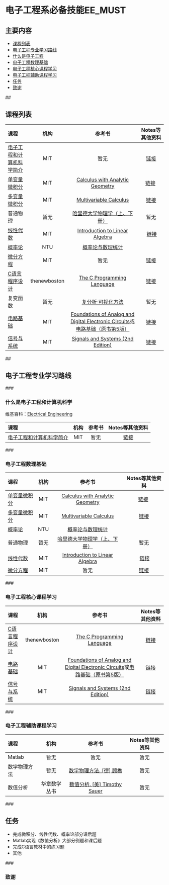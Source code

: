 # 电子工程系必备技能EE_MUST
 
## 主要内容
   
- [课程列表](#curriculum)
- [电子工程专业学习路线](#learning_routine)
 - [什么是电子工程](#EE_begin)
 - [电子工程数理基础](#EE_math_basic) 
 - [电子工程核心课程学习](#EE_core)
 - [电子工程辅助课程学习](#EE-supp)
 - [任务](#task)
- [致谢](#many_thanks)

##<h2 id="curriculum">课程列表</h2>

课程 | 机构 | 参考书 | Notes等其他资料
:-- | :--: | :--: | :--:
[电子工程和计算机科学简介](https://www.youtube.com/watch?v=3S4cNfl0YF0&list=PLokv8kF5fN46vRTd1KAZuo1NEdtrA7ri6) | MIT | 暂无 | [链接](https://ocw.mit.edu/courses/electrical-engineering-and-computer-science/6-01sc-introduction-to-electrical-engineering-and-computer-science-i-spring-2011/index.htm)
[单变量微积分](http://open.163.com/movie/2006/8/M/L/M6GLI5A07_M6GLJH1ML.html) |  MIT | [Calculus with Analytic Geometry](https://www.amazon.com/exec/obidos/ASIN/0070576424/ref=nosim/mitopencourse-20)  | [链接](https://ocw.mit.edu/courses/mathematics/18-01-single-variable-calculus-fall-2006/) 
[多变量微积分](http://open.163.com/special/opencourse/multivariable.html)  |  MIT | [Multivariable Calculus](https://www.amazon.com/exec/obidos/ASIN/0130339679/ref=nosim/mitopencourse-20) | [链接](https://ocw.mit.edu/courses/mathematics/18-02-multivariable-calculus-fall-2007/)
普通物理 | 暂无 | [哈里德大学物理学（上、下册）](https://item.jd.com/10058982.html) | 暂无 
[线性代数](http://open.163.com/special/opencourse/daishu.html)| MIT | [Introduction to Linear Algebra](http://math.mit.edu/~gs/linearalgebra/) |  [链接](https://ocw.mit.edu/courses/mathematics/18-06-linear-algebra-spring-2010/study-materials/)
[概率论](http://mooc.guokr.com/course/461/%E6%A9%9F%E7%8E%87/) | NTU | [概率论与数理统计](https://item.jd.com/10160450.html)
[微分方程](http://open.163.com/special/opencourse/equations.html) | MIT | 暂无 | [链接](https://ocw.mit.edu/courses/mathematics/18-03sc-differential-equations-fall-2011/index.htm)
[C语言程序设计](https://www.youtube.com/watch?v=2NWeucMKrLI&index=1&list=PL6gx4Cwl9DGAKIXv8Yr6nhGJ9Vlcjyymq)| thenewboston | [The C Programming Language](https://www.amazon.com/dp/0131103628/?tag=stackoverfl08-20) |[链接](https://www.youtube.com/watch?v=2NWeucMKrLI&index=1&list=PL6gx4Cwl9DGAKIXv8Yr6nhGJ9Vlcjyymq)
复变函数 | 暂无 | [复分析·可视化方法](https://item.jd.com/10063608.html) | 暂无
[电路基础](http://open.163.com/special/opencourse/circuits.html) | MIT | [Foundations of Analog and Digital Electronic Circuits](https://www.elsevier.com/books/foundations-of-analog-and-digital-electronic-circuits/agarwal/978-0-08-050681-4)或[电路基础（原书第5版）](https://item.jd.com/11508886.html) | [链接](https://ocw.mit.edu/courses/electrical-engineering-and-computer-science/6-002-circuits-and-electronics-spring-2007/index.htm)
[信号与系统](http://open.163.com/special/opencourse/signals.html) | MIT | [Signals and Systems (2nd Edition)](https://www.amazon.com/Signals-Systems-2nd-Alan-Oppenheim/dp/0138147574/ref=sr_1_1?s=books&ie=UTF8&qid=1480857180&sr=1-1&keywords=signals+and+systems&refinements=p_lbr_one_browse-bin%3AAlan+V.+Oppenheim%2Cp_72%3A1250222011) | [链接](https://ocw.mit.edu/courses/electrical-engineering-and-computer-science/6-003-signals-and-systems-fall-2011/index.htm)


##<h2 id="learning_routine">电子工程专业学习路线</h2>
###<h3 id="EE_begin">什么是电子工程和计算机科学</h3>

维基百科：[Electrical Engineering](https://en.wikipedia.org/wiki/Electrical_engineering)

课程 | 机构 | 参考书 | Notes等其他资料
:-- | :--: | :--: | :--:
[电子工程和计算机科学简介](https://www.youtube.com/watch?v=3S4cNfl0YF0&list=PLokv8kF5fN46vRTd1KAZuo1NEdtrA7ri6) | MIT | 暂无 | [链接](https://ocw.mit.edu/courses/electrical-engineering-and-computer-science/6-01sc-introduction-to-electrical-engineering-and-computer-science-i-spring-2011/index.htm)

###<h3 id="EE_math_basic">电子工程数理基础</h3>

课程 | 机构 | 参考书 | Notes等其他资料
:-- | :--: | :--: | :--:
[单变量微积分](http://open.163.com/movie/2006/8/M/L/M6GLI5A07_M6GLJH1ML.html) |  MIT | [Calculus with Analytic Geometry](https://www.amazon.com/exec/obidos/ASIN/0070576424/ref=nosim/mitopencourse-20)  | [链接](https://ocw.mit.edu/courses/mathematics/18-01-single-variable-calculus-fall-2006/) 
[多变量微积分](http://open.163.com/special/opencourse/multivariable.html)  |  MIT | [Multivariable Calculus](https://www.amazon.com/exec/obidos/ASIN/0130339679/ref=nosim/mitopencourse-20) | [链接](https://ocw.mit.edu/courses/mathematics/18-02-multivariable-calculus-fall-2007/)
[概率论](http://mooc.guokr.com/course/461/%E6%A9%9F%E7%8E%87/) | NTU | [概率论与数理统计](https://item.jd.com/10160450.html)
普通物理 | 暂无 | [哈里德大学物理学（上、下册）](https://item.jd.com/10058982.html) | 暂无 
[线性代数](http://open.163.com/special/opencourse/daishu.html)| MIT | [Introduction to Linear Algebra](http://math.mit.edu/~gs/linearalgebra/) |  [链接](https://ocw.mit.edu/courses/mathematics/18-06-linear-algebra-spring-2010/study-materials/)
[微分方程](http://open.163.com/special/opencourse/equations.html) | MIT | 暂无 | [链接](https://ocw.mit.edu/courses/mathematics/18-03sc-differential-equations-fall-2011/index.htm)


###<h3 id="EE_core">电子工程核心课程学习</h3>

课程 | 机构 | 参考书 | Notes等其他资料
:-- | :--: | :--: | :--:
[C语言程序设计](https://www.youtube.com/watch?v=2NWeucMKrLI&index=1&list=PL6gx4Cwl9DGAKIXv8Yr6nhGJ9Vlcjyymq)| thenewboston | [The C Programming Language](https://www.amazon.com/dp/0131103628/?tag=stackoverfl08-20) |[链接](https://www.youtube.com/watch?v=2NWeucMKrLI&index=1&list=PL6gx4Cwl9DGAKIXv8Yr6nhGJ9Vlcjyymq)
[电路基础](http://open.163.com/special/opencourse/circuits.html) | MIT | [Foundations of Analog and Digital Electronic Circuits](https://www.elsevier.com/books/foundations-of-analog-and-digital-electronic-circuits/agarwal/978-0-08-050681-4)或[电路基础（原书第5版）](https://item.jd.com/11508886.html) | [链接](https://ocw.mit.edu/courses/electrical-engineering-and-computer-science/6-002-circuits-and-electronics-spring-2007/index.htm)
[信号与系统](http://open.163.com/special/opencourse/signals.html) | MIT | [Signals and Systems (2nd Edition)](https://www.amazon.com/Signals-Systems-2nd-Alan-Oppenheim/dp/0138147574/ref=sr_1_1?s=books&ie=UTF8&qid=1480857180&sr=1-1&keywords=signals+and+systems&refinements=p_lbr_one_browse-bin%3AAlan+V.+Oppenheim%2Cp_72%3A1250222011) | [链接](https://ocw.mit.edu/courses/electrical-engineering-and-computer-science/6-003-signals-and-systems-fall-2011/index.htm)

###<h3 id="EE-supp">电子工程辅助课程学习</h3>

课程 | 机构 | 参考书 | Notes等其他资料
:-- | :--: | :--: | :--:
Matlab | 暂无| 	 暂无| 	暂无
数学物理方法| 	暂无	| [数学物理方法. [德] 顾樵](https://item.jd.com/1257208980.html) | 	暂无
数值分析 | 华章数学丛书| 	[数值分析. [美] Timothy Sauer](https://item.jd.com/11586820.html) | 	暂无

###<h2 id="task">任务</h2>
- 完成微积分、线性代数、概率论部分课后题
- Matlab实现《数值分析》大部分例题和课后题
- 完成C语言教材中的练习题
- 其他

###<h3 id="many_thanks">致谢</h3>
  
